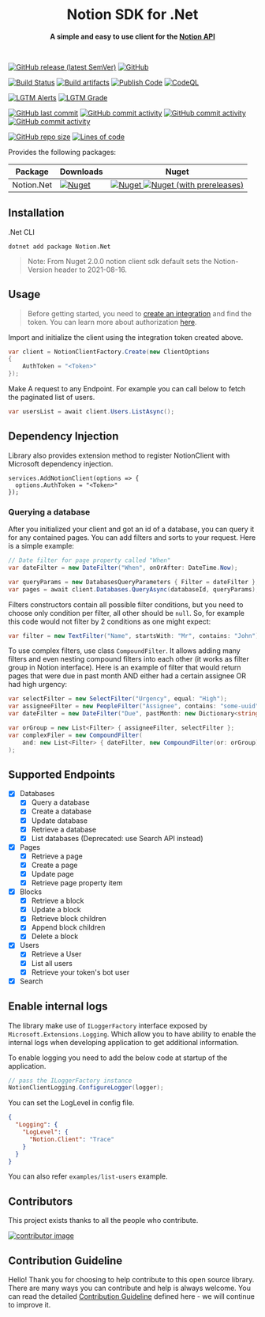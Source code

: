 <div align="center">
	<h1>Notion SDK for .Net</h1>
	<p>
		<b>A simple and easy to use client for the <a href="https://developers.notion.com">Notion API</a></b>
	</p>
	<br>
</div>

[![GitHub release (latest SemVer)](https://img.shields.io/github/v/release/notion-dotnet/notion-sdk-net)]()
[![GitHub](https://img.shields.io/github/license/notion-dotnet/notion-sdk-net)]()

[![Build Status](https://github.com/notion-dotnet/notion-sdk-net/actions/workflows/ci-build.yml/badge.svg)](https://github.com/notion-dotnet/notion-sdk-net/actions/workflows/ci-build.yml)
[![Build artifacts](https://github.com/notion-dotnet/notion-sdk-net/actions/workflows/build-artifacts-code.yml/badge.svg)](https://github.com/notion-dotnet/notion-sdk-net/actions/workflows/build-artifacts-code.yml)
[![Publish Code](https://github.com/notion-dotnet/notion-sdk-net/actions/workflows/publish-code.yml/badge.svg)](https://github.com/notion-dotnet/notion-sdk-net/actions/workflows/publish-code.yml)
[![CodeQL](https://github.com/notion-dotnet/notion-sdk-net/actions/workflows/codeql-analysis.yml/badge.svg)](https://github.com/notion-dotnet/notion-sdk-net/actions/workflows/codeql-analysis.yml)

[![LGTM Alerts](https://img.shields.io/lgtm/alerts/github/notion-dotnet/notion-sdk-net)](https://lgtm.com/projects/g/notion-dotnet/notion-sdk-net/alerts/?mode=list)
[![LGTM Grade](https://img.shields.io/lgtm/grade/csharp/github/notion-dotnet/notion-sdk-net)](https://lgtm.com/projects/g/notion-dotnet/notion-sdk-net/alerts/?mode=list)

[![GitHub last commit](https://img.shields.io/github/last-commit/notion-dotnet/notion-sdk-net)]()
[![GitHub commit activity](https://img.shields.io/github/commit-activity/w/notion-dotnet/notion-sdk-net)]()
[![GitHub commit activity](https://img.shields.io/github/commit-activity/m/notion-dotnet/notion-sdk-net)]()
[![GitHub commit activity](https://img.shields.io/github/commit-activity/y/notion-dotnet/notion-sdk-net)]()

[![GitHub repo size](https://img.shields.io/github/repo-size/notion-dotnet/notion-sdk-net)]()
[![Lines of code](https://img.shields.io/tokei/lines/github/notion-dotnet/notion-sdk-net)]()

Provides the following packages:

| Package | Downloads | Nuget |
|---|---|---|
| Notion.Net | [![Nuget](https://img.shields.io/nuget/dt/Notion.Net?color=success)](https://www.nuget.org/packages/Notion.Net) | [![Nuget](https://img.shields.io/nuget/v/Notion.Net) ![Nuget (with prereleases)](https://img.shields.io/nuget/vpre/Notion.Net)](https://www.nuget.org/packages/Notion.Net) |



## Installation

.Net CLI

```
dotnet add package Notion.Net
```

> Note: From Nuget 2.0.0 notion client sdk default sets the Notion-Version header to 2021-08-16.



## Usage

> Before getting started, you need to [create an integration](https://www.notion.com/my-integrations) and find the token. You can learn more about authorization [here](https://developers.notion.com/docs/authorization).

Import and initialize the client using the integration token created above.

```csharp
var client = NotionClientFactory.Create(new ClientOptions
{
    AuthToken = "<Token>"
});
```

Make A request to any Endpoint. For example you can call below to fetch the paginated list of users.

```csharp
var usersList = await client.Users.ListAsync();
```

## Dependency Injection

Library also provides extension method to register NotionClient with Microsoft dependency injection.

```
services.AddNotionClient(options => {
  options.AuthToken = "<Token>"
});
```

### Querying a database

After you initialized your client and got an id of a database, you can query it for any contained pages. You can add filters and sorts to your request. Here is a simple example:

```C#
// Date filter for page property called "When"
var dateFilter = new DateFilter("When", onOrAfter: DateTime.Now);

var queryParams = new DatabasesQueryParameters { Filter = dateFilter };
var pages = await client.Databases.QueryAsync(databaseId, queryParams);
```

Filters constructors contain all possible filter conditions, but you need to choose only condition per filter, all other should be `null`. So, for example this code would not filter by 2 conditions as one might expect:

```C#
var filter = new TextFilter("Name", startsWith: "Mr", contains: "John"); // WRONG FILTER USAGE

```

To use complex filters, use class `CompoundFilter`. It allows adding many filters and even nesting compound filters into each other (it works as filter group in Notion interface). Here is an example of filter that would return pages that were due in past month AND either had a certain assignee OR had high urgency:

```C#
var selectFilter = new SelectFilter("Urgency", equal: "High");
var assigneeFilter = new PeopleFilter("Assignee", contains: "some-uuid");
var dateFilter = new DateFilter("Due", pastMonth: new Dictionary<string, object>());

var orGroup = new List<Filter> { assigneeFilter, selectFilter };
var complexFiler = new CompoundFilter(
    and: new List<Filter> { dateFilter, new CompoundFilter(or: orGroup) }
);
```

## Supported Endpoints

- [x] Databases
  - [x] Query a database
  - [x] Create a database
  - [x] Update database
  - [x] Retrieve a database
  - [x] List databases  (Deprecated: use Search API instead)
- [x] Pages
  - [x] Retrieve a page
  - [x] Create a page
  - [x] Update page
  - [x] Retrieve page property item
- [x] Blocks
  - [x] Retrieve a block
  - [x] Update a block
  - [x] Retrieve block children
  - [x] Append block children
  - [x] Delete a block
- [x] Users
  - [x] Retrieve a User
  - [x] List all users
  - [x] Retrieve your token's bot user
- [x] Search

## Enable internal logs
The library make use of `ILoggerFactory` interface exposed by `Microsoft.Extensions.Logging`. Which allow you to have ability to enable the internal logs when developing application to get additional information.

To enable logging you need to add the below code at startup of the application.

```csharp
// pass the ILoggerFactory instance
NotionClientLogging.ConfigureLogger(logger);

```

You can set the LogLevel in config file.
```json
{
  "Logging": {
    "LogLevel": {
      "Notion.Client": "Trace"
    }
  }
}
```

You can also refer `examples/list-users` example.

## Contributors
This project exists thanks to all the people who contribute.

[![contributor image](https://contrib.rocks/image?repo=notion-dotnet/notion-sdk-net)](https://github.com/notion-dotnet/notion-sdk-net/graphs/contributors)

## Contribution Guideline

Hello! Thank you for choosing to help contribute to this open source library. There are many ways you can contribute and help is always welcome. You can read the detailed [Contribution Guideline](https://github.com/notion-dotnet/notion-sdk-net/blob/main/CONTRIBUTING.md) defined here - we will continue to improve it.
